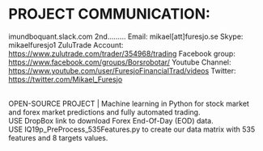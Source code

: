 # PROJECT COMMUNICATION: 
imundboquant.slack.com
2nd.........
Email: mikael[att]furesjo.se
Skype: mikaelfuresjo1
ZuluTrade Account: https://www.zulutrade.com/trader/354968/trading
Facebook group: https://www.facebook.com/groups/Borsrobotar/
Youtube Channel: https://www.youtube.com/user/FuresjoFinancialTrad/videos
Twitter: https://twitter.com/Mikael_Furesjo


<br /> OPEN-SOURCE PROJECT | Machine learning in Python for stock market and forex market predictions and fully automated trading. 
<br /> USE DropBox link to download Forex End-Of-Day (EOD) data. 
<br /> USE IQ19p_PreProcess_535Features.py to create our data matrix with 535 features and 8 targets values.
